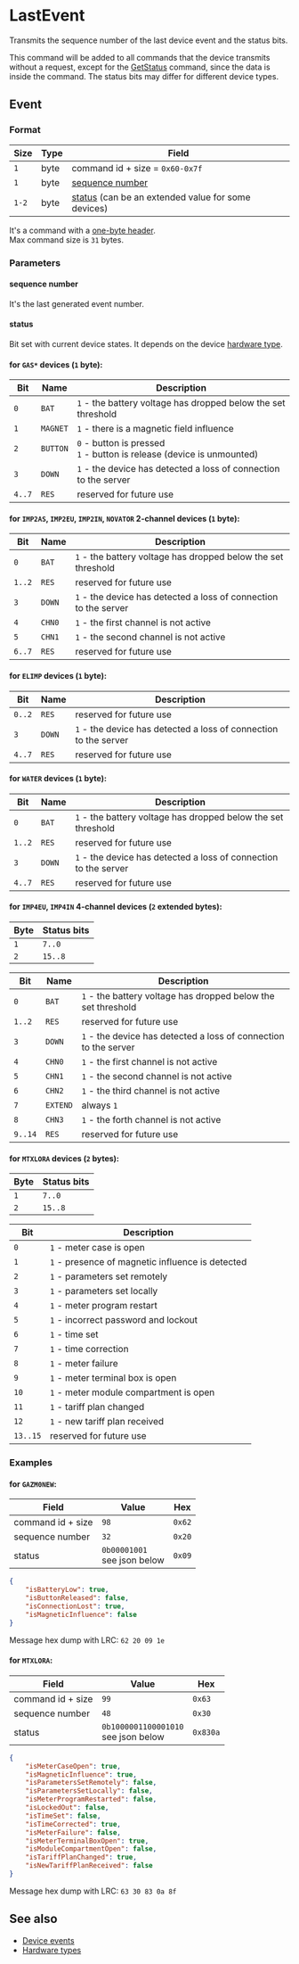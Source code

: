 # LastEvent

Transmits the sequence number of the last device event and the status bits.

This command will be added to all commands that the device transmits without a request,
except for the [GetStatus](../GetStatus.md) command, since the data is inside the command.
The status bits may differ for different device types.


## Event

### Format

| Size  | Type | Field                                                         |
| ----- | ---- | ------------------------------------------------------------- |
| `1`   | byte | command id + size = `0x60-0x7f`                               |
| `1`   | byte | [sequence number](#sequence-number)                           |
| `1-2` | byte | [status](#status) (can be an extended value for some devices) |

It's a command with a [one-byte header](../../message.md#command-with-a-one-byte-header).<br>
Max command size is `31` bytes.

### Parameters

#### **sequence number**

It's the last generated event number.

#### **status**

Bit set with current device states.
It depends on the device [hardware type](../../basics.md#hardware-types).

#### for `GAS*` devices (`1` byte):

| Bit    | Name     | Description                                                                |
| ------ | -------- | -------------------------------------------------------------------------- |
| `0`    | `BAT`    | `1` - the battery voltage has dropped below the set threshold              |
| `1`    | `MAGNET` | `1` - there is a magnetic field influence                                  |
| `2`    | `BUTTON` | `0` - button is pressed <br> `1` - button is release (device is unmounted) |
| `3`    | `DOWN`   | `1` - the device has detected a loss of connection to the server           |
| `4..7` | `RES`    | reserved for future use                                                    |

#### for `IMP2AS`, `IMP2EU`, `IMP2IN`, `NOVATOR` 2-channel devices (`1` byte):

| Bit    | Name   | Description                                                      |
| ------ | ------ | ---------------------------------------------------------------- |
| `0`    | `BAT`  | `1` - the battery voltage has dropped below the set threshold    |
| `1..2` | `RES`  | reserved for future use                                          |
| `3`    | `DOWN` | `1` - the device has detected a loss of connection to the server |
| `4`    | `CHN0` | `1` - the first channel is not active                            |
| `5`    | `CHN1` | `1` - the second channel is not active                           |
| `6..7` | `RES`  | reserved for future use                                          |

#### for `ELIMP` devices (`1` byte):

| Bit    | Name   | Description                                                      |
| ------ | ------ | ---------------------------------------------------------------- |
| `0..2` | `RES`  | reserved for future use                                          |
| `3`    | `DOWN` | `1` - the device has detected a loss of connection to the server |
| `4..7` | `RES`  | reserved for future use                                          |

#### for `WATER` devices (`1` byte):

| Bit    | Name   | Description                                                      |
| ------ | ------ | ---------------------------------------------------------------- |
| `0`    | `BAT`  | `1` - the battery voltage has dropped below the set threshold    |
| `1..2` | `RES`  | reserved for future use                                          |
| `3`    | `DOWN` | `1` - the device has detected a loss of connection to the server |
| `4..7` | `RES`  | reserved for future use                                          |

#### for `IMP4EU`, `IMP4IN` 4-channel devices (`2` extended bytes):

| Byte | Status bits |
| ---- | ----------- |
| `1`  | `7..0`      |
| `2`  | `15..8`     |

| Bit     | Name     | Description                                                      |
| ------- | -------- | ---------------------------------------------------------------- |
| `0`     | `BAT`    | `1` - the battery voltage has dropped below the set threshold    |
| `1..2`  | `RES`    | reserved for future use                                          |
| `3`     | `DOWN`   | `1` - the device has detected a loss of connection to the server |
| `4`     | `CHN0`   | `1` - the first channel is not active                            |
| `5`     | `CHN1`   | `1` - the second channel is not active                           |
| `6`     | `CHN2`   | `1` - the third channel is not active                            |
| `7`     | `EXTEND` | always `1`                                                       |
| `8`     | `CHN3`   | `1` - the forth channel is not active                            |
| `9..14` | `RES`    | reserved for future use                                          |

#### for `MTXLORA` devices (`2` bytes):

| Byte | Status bits |
| ---- | ----------- |
| `1`  | `7..0`      |
| `2`  | `15..8`     |

| Bit      | Description                                      |
| -------- | ------------------------------------------------ |
| `0`      | `1` - meter case is open                         |
| `1`      | `1` - presence of magnetic influence is detected |
| `2`      | `1` - parameters set remotely                    |
| `3`      | `1` - parameters set locally                     |
| `4`      | `1` - meter program restart                      |
| `5`      | `1` - incorrect password and lockout             |
| `6`      | `1` - time set                                   |
| `7`      | `1` - time correction                            |
| `8`      | `1` - meter failure                              |
| `9`      | `1` - meter terminal box is open                 |
| `10`     | `1` - meter module compartment is open           |
| `11`     | `1` - tariff plan changed                        |
| `12`     | `1` - new tariff plan received                   |
| `13..15` | reserved for future use                          |

### Examples

#### for `GAZM0NEW`:

| Field             | Value                            | Hex    |
| ----------------- | -------------------------------- | ------ |
| command id + size | `98`                             | `0x62` |
| sequence number   | `32`                             | `0x20` |
| status            | `0b00001001` <br> see json below | `0x09` |

```json
{
    "isBatteryLow": true,
    "isButtonReleased": false,
    "isConnectionLost": true,
    "isMagneticInfluence": false
}
```
Message hex dump with LRC: `62 20 09 1e`

#### for `MTXLORA`:

| Field             | Value                                    | Hex      |
| ----------------- | ---------------------------------------- | -------- |
| command id + size | `99`                                     | `0x63`   |
| sequence number   | `48`                                     | `0x30`   |
| status            | `0b1000001100001010` <br> see json below | `0x830a` |

```json
{
    "isMeterCaseOpen": true,
    "isMagneticInfluence": true,
    "isParametersSetRemotely": false,
    "isParametersSetLocally": false,
    "isMeterProgramRestarted": false,
    "isLockedOut": false,
    "isTimeSet": false,
    "isTimeCorrected": true,
    "isMeterFailure": false,
    "isMeterTerminalBoxOpen": true,
    "isModuleCompartmentOpen": false,
    "isTariffPlanChanged": true,
    "isNewTariffPlanReceived": false
}
```
Message hex dump with LRC: `63 30 83 0a 8f`


## See also

* [Device events](../../basics.md#device-events)
* [Hardware types](../../basics.md#hardware-types)
